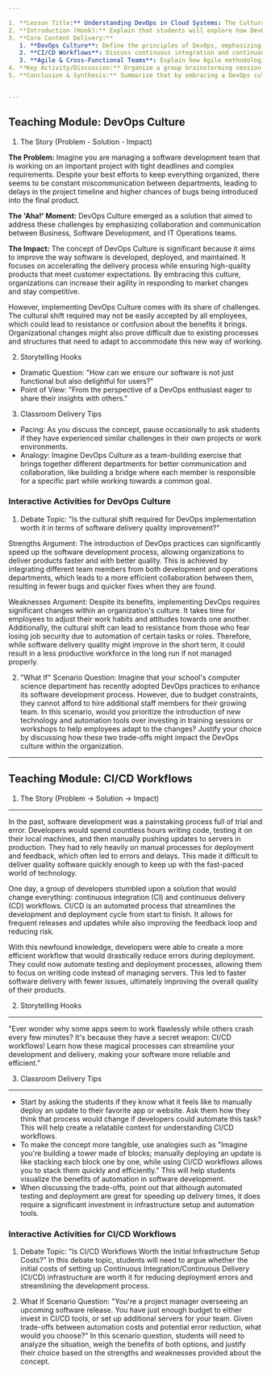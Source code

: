 ```yaml
---

1. **Lesson Title:** Understanding DevOps in Cloud Systems: The Cultural and Technical Transformation
2. **Introduction (Hook):** Explain that students will explore how DevOps practices can improve cloud system efficiency by promoting collaboration and automation while addressing real-world challenges in software delivery.
3. **Core Content Delivery:**
   1. **DevOps Culture**: Define the principles of DevOps, emphasizing collaboration between development, operations, and other stakeholders to deliver high-quality products efficiently.
   2. **CI/CD Workflows**: Discuss continuous integration and continuous delivery (CI/CD) processes, highlighting their role in automating software deployment for faster feedback cycles and improved quality control.
   3. **Agile & Cross-Functional Teams**: Explain how Agile methodologies enable cross-functional teams to work together seamlessly, fostering a DevOps culture within an organization.
4. **Key Activity/Discussion:** Organize a group brainstorming session where students identify real-world examples of successful DevOps implementation in cloud systems (e.g., Netflix, Amazon, Google). Encourage them to share their insights and discuss the benefits these organizations have reaped from adopting DevOps practices.
5. **Conclusion & Synthesis:** Summarize that by embracing a DevOps culture within cloud systems, teams can achieve faster software delivery while maintaining quality through automation and collaboration between various stakeholders. Connect this understanding back to the overall summary of the lesson.


---
```


## Teaching Module: DevOps Culture
1. The Story (Problem - Solution - Impact)

**The Problem:** Imagine you are managing a software development team that is working on an important project with tight deadlines and complex requirements. Despite your best efforts to keep everything organized, there seems to be constant miscommunication between departments, leading to delays in the project timeline and higher chances of bugs being introduced into the final product.

**The 'Aha!' Moment:** DevOps Culture emerged as a solution that aimed to address these challenges by emphasizing collaboration and communication between Business, Software Development, and IT Operations teams. 

**The Impact:** The concept of DevOps Culture is significant because it aims to improve the way software is developed, deployed, and maintained. It focuses on accelerating the delivery process while ensuring high-quality products that meet customer expectations. By embracing this culture, organizations can increase their agility in responding to market changes and stay competitive. 

However, implementing DevOps Culture comes with its share of challenges. The cultural shift required may not be easily accepted by all employees, which could lead to resistance or confusion about the benefits it brings. Organizational changes might also prove difficult due to existing processes and structures that need to adapt to accommodate this new way of working.

2. Storytelling Hooks
- Dramatic Question: "How can we ensure our software is not just functional but also delightful for users?"
- Point of View: "From the perspective of a DevOps enthusiast eager to share their insights with others."

3. Classroom Delivery Tips
- Pacing: As you discuss the concept, pause occasionally to ask students if they have experienced similar challenges in their own projects or work environments. 
- Analogy: Imagine DevOps Culture as a team-building exercise that brings together different departments for better communication and collaboration, like building a bridge where each member is responsible for a specific part while working towards a common goal.

### Interactive Activities for DevOps Culture
1. Debate Topic: "Is the cultural shift required for DevOps implementation worth it in terms of software delivery quality improvement?"

Strengths Argument: The introduction of DevOps practices can significantly speed up the software development process, allowing organizations to deliver products faster and with better quality. This is achieved by integrating different team members from both development and operations departments, which leads to a more efficient collaboration between them, resulting in fewer bugs and quicker fixes when they are found.

Weaknesses Argument: Despite its benefits, implementing DevOps requires significant changes within an organization's culture. It takes time for employees to adjust their work habits and attitudes towards one another. Additionally, the cultural shift can lead to resistance from those who fear losing job security due to automation of certain tasks or roles. Therefore, while software delivery quality might improve in the short term, it could result in a less productive workforce in the long run if not managed properly.

2. "What If" Scenario Question: 
Imagine that your school's computer science department has recently adopted DevOps practices to enhance its software development process. However, due to budget constraints, they cannot afford to hire additional staff members for their growing team. In this scenario, would you prioritize the introduction of new technology and automation tools over investing in training sessions or workshops to help employees adapt to the changes? Justify your choice by discussing how these two trade-offs might impact the DevOps culture within the organization.


---

## Teaching Module: CI/CD Workflows
1. The Story (Problem -> Solution -> Impact)

---

In the past, software development was a painstaking process full of trial and error. Developers would spend countless hours writing code, testing it on their local machines, and then manually pushing updates to servers in production. They had to rely heavily on manual processes for deployment and feedback, which often led to errors and delays. This made it difficult to deliver quality software quickly enough to keep up with the fast-paced world of technology.

One day, a group of developers stumbled upon a solution that would change everything: continuous integration (CI) and continuous delivery (CD) workflows. CI/CD is an automated process that streamlines the development and deployment cycle from start to finish. It allows for frequent releases and updates while also improving the feedback loop and reducing risk.

With this newfound knowledge, developers were able to create a more efficient workflow that would drastically reduce errors during deployment. They could now automate testing and deployment processes, allowing them to focus on writing code instead of managing servers. This led to faster software delivery with fewer issues, ultimately improving the overall quality of their products.

2. Storytelling Hooks

---

"Ever wonder why some apps seem to work flawlessly while others crash every few minutes? It's because they have a secret weapon: CI/CD workflows! Learn how these magical processes can streamline your development and delivery, making your software more reliable and efficient."

3. Classroom Delivery Tips

---

* Start by asking the students if they know what it feels like to manually deploy an update to their favorite app or website. Ask them how they think that process would change if developers could automate this task? This will help create a relatable context for understanding CI/CD workflows.
* To make the concept more tangible, use analogies such as "Imagine you're building a tower made of blocks; manually deploying an update is like stacking each block one by one, while using CI/CD workflows allows you to stack them quickly and efficiently." This will help students visualize the benefits of automation in software development.
* When discussing the trade-offs, point out that although automated testing and deployment are great for speeding up delivery times, it does require a significant investment in infrastructure setup and automation tools.

### Interactive Activities for CI/CD Workflows
1. Debate Topic: "Is CI/CD Workflows Worth the Initial Infrastructure Setup Costs?"
In this debate topic, students will need to argue whether the initial costs of setting up Continuous Integration/Continuous Delivery (CI/CD) infrastructure are worth it for reducing deployment errors and streamlining the development process. 

2. What If Scenario Question: "You're a project manager overseeing an upcoming software release. You have just enough budget to either invest in CI/CD tools, or set up additional servers for your team. Given trade-offs between automation costs and potential error reduction, what would you choose?" In this scenario question, students will need to analyze the situation, weigh the benefits of both options, and justify their choice based on the strengths and weaknesses provided about the concept.